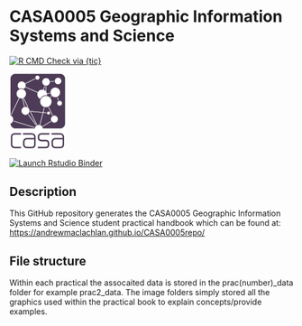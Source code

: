 # CASA0005 Geographic Information Systems and Science

<!-- badges: start -->
[![R CMD Check via {tic}](https://github.com/andrewmaclachlan/CASA0005repo/workflows/R%20CMD%20Check%20via%20{tic}/badge.svg?branch=master)](https://github.com/andrewmaclachlan/CASA0005repo/actions)
<!-- badges: end -->

<img src="general_images/casa_logo.jpg" width="100" >

  <!-- badges: start -->
  [![Launch Rstudio Binder](http://mybinder.org/badge_logo.svg)](https://mybinder.org/v2/gh/andrewmaclachlan/CASA0005repo/master?urlpath=rstudio)
  <!-- badges: end -->

## Description
This GitHub repository generates the CASA0005 Geographic Information Systems and Science student practical handbook which can be found at: https://andrewmaclachlan.github.io/CASA0005repo/

## File structure 
Within each practical the assocaited data is stored in the prac(number)_data folder for example prac2_data. The image folders simply stored all the graphics used within the practical book to explain concepts/provide examples.

